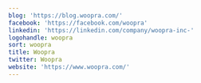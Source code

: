```yaml
---
blog: 'https://blog.woopra.com/'
facebook: 'https://facebook.com/woopra'
linkedin: 'https://linkedin.com/company/woopra-inc-'
logohandle: woopra
sort: woopra
title: Woopra
twitter: Woopra
website: 'https://www.woopra.com/'
---
```

